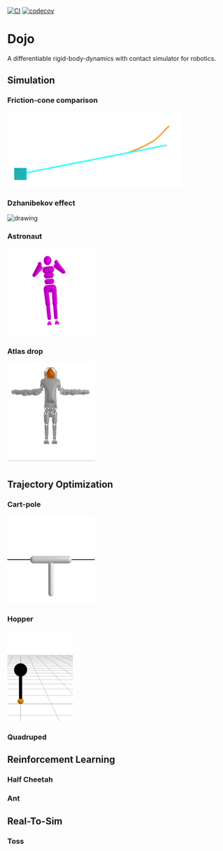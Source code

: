 [![CI](https://github.com/DojoSim/Dojo.jl/actions/workflows/CI.yml/badge.svg)](https://github.com/DojoSim/Dojo.jl/actions/workflows/CI.yml)
[![codecov](https://codecov.io/gh/DojoSim/Dojo.jl/branch/master/graph/badge.svg?token=NMS3JQZ2OE)](https://codecov.io/gh/DojoSim/Dojo.jl) 

# Dojo
A differentiable rigid-body-dynamics with contact simulator for robotics.

## Simulation 

### Friction-cone comparison 
<img src="examples/animations/friction_sim_no_grid.gif" alt="drawing" width="400"/>

### Dzhanibekov effect
<img src="examples/animations/dzhanibekov.gif" alt="drawing" width="200"/>

### Astronaut
<img src="examples/animations/astronaut.gif" alt="drawing" width="200"/>

### Atlas drop 
<img src="examples/animations/atlas_drop.gif" alt="drawing" width="200"/>

## Trajectory Optimization 

### Cart-pole 
<img src="examples/animations/cartpole_max.gif" alt="drawing" width="200"/>

### Hopper 
<img src="examples/animations/hopper_max.gif" alt="drawing" width="150"/>

### Quadruped 

## Reinforcement Learning 

### Half Cheetah 
<!-- <img src="examples/animations/halfcheetah_ars.gif" alt="drawing" width="600"/> -->

### Ant
<!-- <img src="examples/animations/ant_ars.gif" alt="drawing" width="300"/> -->

## Real-To-Sim

### Toss
